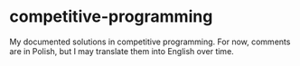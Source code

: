 # competitive-programming
My documented solutions in competitive programming. For now, comments are in Polish, but I may translate them into English over time.
